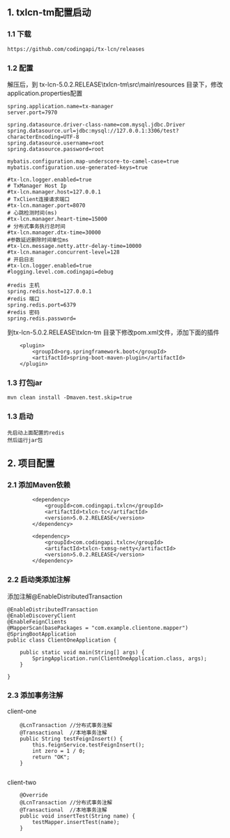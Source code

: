 ## 1. txlcn-tm配置启动
### 1.1 下载
```
https://github.com/codingapi/tx-lcn/releases
```

### 1.2 配置

解压后，到
tx-lcn-5.0.2.RELEASE\txlcn-tm\src\main\resources
目录下，修改application.properties配置

```
spring.application.name=tx-manager
server.port=7970

spring.datasource.driver-class-name=com.mysql.jdbc.Driver
spring.datasource.url=jdbc:mysql://127.0.0.1:3306/test?characterEncoding=UTF-8
spring.datasource.username=root
spring.datasource.password=root

mybatis.configuration.map-underscore-to-camel-case=true
mybatis.configuration.use-generated-keys=true

#tx-lcn.logger.enabled=true
# TxManager Host Ip
#tx-lcn.manager.host=127.0.0.1
# TxClient连接请求端口
#tx-lcn.manager.port=8070
# 心跳检测时间(ms)
#tx-lcn.manager.heart-time=15000
# 分布式事务执行总时间
#tx-lcn.manager.dtx-time=30000
#参数延迟删除时间单位ms
#tx-lcn.message.netty.attr-delay-time=10000
#tx-lcn.manager.concurrent-level=128
# 开启日志
#tx-lcn.logger.enabled=true
#logging.level.com.codingapi=debug

#redis 主机
spring.redis.host=127.0.0.1
#redis 端口
spring.redis.port=6379
#redis 密码
spring.redis.password=
```

到tx-lcn-5.0.2.RELEASE\txlcn-tm
目录下修改pom.xml文件，添加下面的插件
```
    <plugin>
        <groupId>org.springframework.boot</groupId>
        <artifactId>spring-boot-maven-plugin</artifactId>
    </plugin>
```

### 1.3 打包jar
```
mvn clean install -Dmaven.test.skip=true
```

### 1.3 启动
```
先启动上面配置的redis
然后运行jar包
```

## 2. 项目配置
### 2.1 添加Maven依赖
```
        <dependency>
            <groupId>com.codingapi.txlcn</groupId>
            <artifactId>txlcn-tc</artifactId>
            <version>5.0.2.RELEASE</version>
        </dependency>

        <dependency>
            <groupId>com.codingapi.txlcn</groupId>
            <artifactId>txlcn-txmsg-netty</artifactId>
            <version>5.0.2.RELEASE</version>
        </dependency>
```

### 2.2 启动类添加注解
添加注解@EnableDistributedTransaction
```
@EnableDistributedTransaction
@EnableDiscoveryClient
@EnableFeignClients
@MapperScan(basePackages = "com.example.clientone.mapper")
@SpringBootApplication
public class ClientOneApplication {

    public static void main(String[] args) {
        SpringApplication.run(ClientOneApplication.class, args);
    }

}
```

### 2.3 添加事务注解
client-one
```
    @LcnTransaction //分布式事务注解
    @Transactional  //本地事务注解
    public String testFeignInsert() {
        this.feignService.testFeignInsert();
        int zero = 1 / 0;
        return "OK";
    }
    
```

client-two
```
    @Override
    @LcnTransaction //分布式事务注解
    @Transactional  //本地事务注解
    public void insertTest(String name) {
        testMapper.insertTest(name);
    }
```